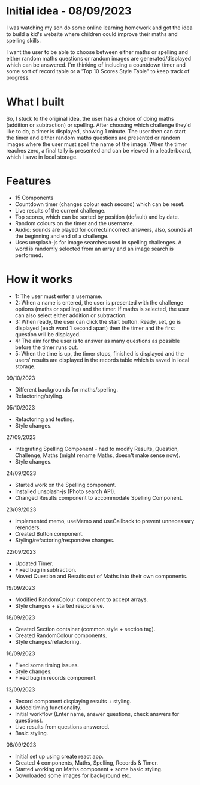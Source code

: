 # Initial idea - 08/09/2023

I was watching my son do some online learning homework and got the idea to build a kid's website where children could improve their maths and spelling skills.

I want the user to be able to choose between either maths or spelling and either random maths questions or random images are generated/displayed which can be answered. I'm thinking of including a countdown timer and some sort of record table or a 'Top 10 Scores Style Table" to keep track of progress.

# What I built

So, I stuck to the original idea, the user has a choice of doing maths (addition or subtraction) or spelling. After choosing which challenge they'd like to do, a timer is displayed, showing 1 minute. The user then can start the timer and either random maths questions are presented or random images where the user must spell the name of the image. When the timer reaches zero, a final tally is presented and can be viewed in a leaderboard, which I save in local storage.

# Features

- 15 Components
- Countdown timer (changes colour each second) which can be reset.
- Live results of the current challenge.
- Top scores, which can be sorted by position (default) and by date.
- Random colours on the timer and the username.
- Audio: sounds are played for correct/incorrect answers, also, sounds at the beginning and end of a challenge.
- Uses unsplash-js for image searches used in spelling challenges. A word is randomly selected from an array and an image search is performed.

# How it works

- 1: The user must enter a username.
- 2: When a name is entered, the user is presented with the challenge options (maths or spelling) and the timer. If maths is selected, the user can also select either addition or subtraction.
- 3: When ready, the user can click the start button. Ready, set, go is displayed (each word 1 second apart) then the timer and the first question will be displayed.
- 4: The aim for the user is to answer as many questions as possible before the timer runs out.
- 5: When the time is up, the timer stops, finished is displayed and the users' results are displayed in the records table which is saved in local storage.

09/10/2023

- Different backgrounds for maths/spelling.
- Refactoring/styling.

05/10/2023

- Refactoring and testing.
- Style changes.

27/09/2023

- Integrating Spelling Component - had to modify Results, Question, Challenge, Maths (might rename Maths, doesn't make sense now).
- Style changes.

24/09/2023

- Started work on the Spelling component.
- Installed unsplash-js (Photo search API).
- Changed Results component to accommodate Spelling Component.

23/09/2023

- Implemented memo, useMemo and useCallback to prevent unnecessary rerenders.
- Created Button component.
- Styling/refactoring/responsive changes.

22/09/2023

- Updated Timer.
- Fixed bug in subtraction.
- Moved Question and Results out of Maths into their own components.

19/09/2023

- Modified RandomColour component to accept arrays.
- Style changes + started responsive.

18/09/2023

- Created Section container (common style + section tag).
- Created RandomColour components.
- Style changes/refactoring.

16/09/2023

- Fixed some timing issues.
- Style changes.
- Fixed bug in records component.

13/09/2023

- Record component displaying results + styling.
- Added timing functionality.
- Initial workflow (Enter name, answer questions, check answers for questions).
- Live results from questions answered.
- Basic styling.

08/09/2023

- Initial set up using create react app.
- Created 4 components, Maths, Spelling, Records & Timer.
- Started working on Maths component + some basic styling.
- Downloaded some images for background etc.
